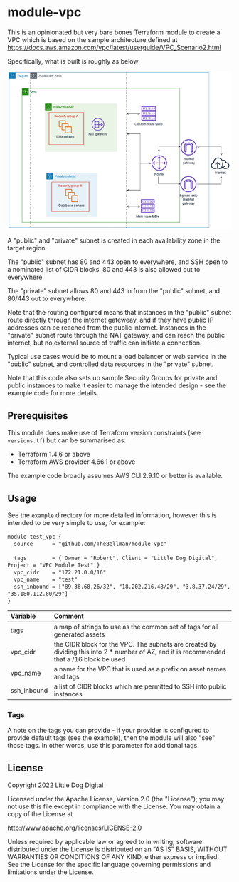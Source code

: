 # module-vpc

This is an opinionated but very bare bones Terraform module to create a VPC which is based on the
sample architecture defined at https://docs.aws.amazon.com/vpc/latest/userguide/VPC_Scenario2.html

Specifically, what is built is roughly as below

![sketch](./sketch.png)

A "public" and "private" subnet is created in each availability zone in the target region.

The "public" subnet has 80 and 443 open to everywhere, and SSH open to a nominated list of CIDR blocks. 80 and 443 is also allowed out to everywhere.

The "private" subnet allows 80 and 443 in from the "public" subnet, and 80/443 out to everywhere.

Note that the routing configured means that instances in the "public" subnet route directly through the internet gateweay, and if they have public IP addresses can be reached from the public internet. Instances in the "private" subnet route through the NAT gateway, and can reach the public internet, but no external source of traffic can initiate a connection.

Typical use cases would be to mount a load balancer or web service in the "public" subnet, and controlled data resources in the "private" subnet.

Note that this code also sets up sample Security Groups for private and public instances to make it easier to manage the intended design - see the example code for more details.

## Prerequisites
This module does make use of Terraform version constraints (see `versions.tf`) but can be summarised as:

 - Terraform 1.4.6 or above
 - Terraform AWS provider 4.66.1 or above

The example code broadly assumes AWS CLI 2.9.10 or better is available.

## Usage
See the `example` directory for more detailed information, however this is intended to be very simple to use, for example:

```
module test_vpc {
  source      = "github.com/TheBellman/module-vpc"

  tags        = { Owner = "Robert", Client = "Little Dog Digital", Project = "VPC Module Test" }
  vpc_cidr    = "172.21.0.0/16"
  vpc_name    = "test"
  ssh_inbound = ["89.36.68.26/32", "18.202.216.48/29", "3.8.37.24/29", "35.180.112.80/29"]
}
```

| Variable | Comment |
| :------- | :------ |
| tags | a map of strings to use as the common set of tags for all generated assets |
| vpc_cidr | the CIDR block for the VPC. The subnets are created by dividing this into 2 * number of AZ, and it is recommended that a /16 block be used |
| vpc_name | a name for the VPC that is used as a prefix on asset names and tags |
| ssh_inbound | a list of CIDR blocks which are permitted to SSH into public instances |

### Tags
A note on the tags you can provide - if your provider is configured to provide default tags (see the example), then the module will also "see" those tags. In other words, use this parameter for additional tags.

## License
Copyright 2022 Little Dog Digital

Licensed under the Apache License, Version 2.0 (the "License");
you may not use this file except in compliance with the License.
You may obtain a copy of the License at

  http://www.apache.org/licenses/LICENSE-2.0

Unless required by applicable law or agreed to in writing, software
distributed under the License is distributed on an "AS IS" BASIS,
WITHOUT WARRANTIES OR CONDITIONS OF ANY KIND, either express or implied.
See the License for the specific language governing permissions and
limitations under the License.

